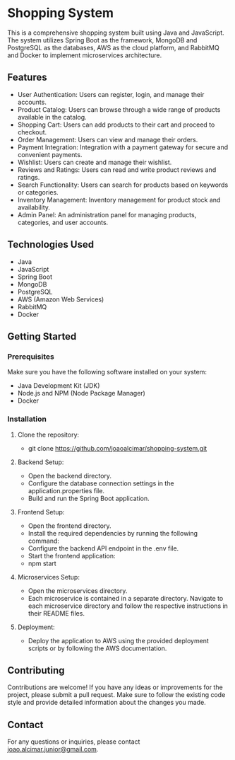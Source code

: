 # **Shopping System**
This is a comprehensive shopping system built using Java and JavaScript. The system utilizes Spring Boot as the framework, MongoDB and PostgreSQL as the databases, AWS as the cloud platform, and RabbitMQ and Docker to implement microservices architecture.

## **Features**
- User Authentication: Users can register, login, and manage their accounts.
- Product Catalog: Users can browse through a wide range of products available in the catalog.
- Shopping Cart: Users can add products to their cart and proceed to checkout.
- Order Management: Users can view and manage their orders.
- Payment Integration: Integration with a payment gateway for secure and convenient payments.
- Wishlist: Users can create and manage their wishlist.
- Reviews and Ratings: Users can read and write product reviews and ratings.
- Search Functionality: Users can search for products based on keywords or categories.
- Inventory Management: Inventory management for product stock and availability.
- Admin Panel: An administration panel for managing products, categories, and user accounts.

## **Technologies Used**
- Java
- JavaScript
- Spring Boot
- MongoDB
- PostgreSQL
- AWS (Amazon Web Services)
- RabbitMQ
- Docker

## **Getting Started**

### **Prerequisites**
Make sure you have the following software installed on your system:

- Java Development Kit (JDK)
- Node.js and NPM (Node Package Manager)
- Docker

### **Installation**
1. Clone the repository:   
    - git clone https://github.com/joaoalcimar/shopping-system.git

  
2. Backend Setup:
    - Open the backend directory.
    - Configure the database connection settings in the application.properties file.
    - Build and run the Spring Boot application.


3. Frontend Setup:
    - Open the frontend directory.
    - Install the required dependencies by running the following command:
    - Configure the backend API endpoint in the .env file.
    - Start the frontend application:
    - npm start

  
4. Microservices Setup:
    - Open the microservices directory.
    - Each microservice is contained in a separate directory. Navigate to each microservice directory and follow the respective instructions in their README files.


5. Deployment:
    - Deploy the application to AWS using the provided deployment scripts or by following the AWS documentation.

## **Contributing**
Contributions are welcome! If you have any ideas or improvements for the project, please submit a pull request. Make sure to follow the existing code style and provide detailed information about the changes you made.

## **Contact**
For any questions or inquiries, please contact joao.alcimar.junior@gmail.com.
